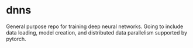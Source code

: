 # dnns
General purpose repo for training deep neural networks. Going to include data loading, model creation, and distributed data parallelism supported by pytorch.
